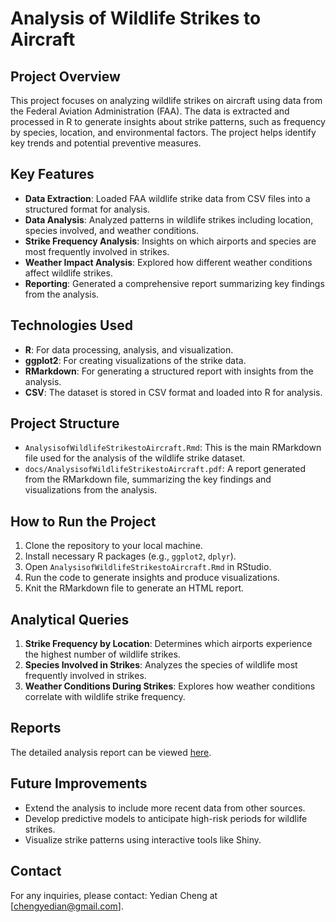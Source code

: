# Analysis of Wildlife Strikes to Aircraft

## Project Overview

This project focuses on analyzing wildlife strikes on aircraft using data from the Federal Aviation Administration (FAA). The data is extracted and processed in R to generate insights about strike patterns, such as frequency by species, location, and environmental factors. The project helps identify key trends and potential preventive measures.

## Key Features

- **Data Extraction**: Loaded FAA wildlife strike data from CSV files into a structured format for analysis.
- **Data Analysis**: Analyzed patterns in wildlife strikes including location, species involved, and weather conditions.
- **Strike Frequency Analysis**: Insights on which airports and species are most frequently involved in strikes.
- **Weather Impact Analysis**: Explored how different weather conditions affect wildlife strikes.
- **Reporting**: Generated a comprehensive report summarizing key findings from the analysis.

## Technologies Used

- **R**: For data processing, analysis, and visualization.
- **ggplot2**: For creating visualizations of the strike data.
- **RMarkdown**: For generating a structured report with insights from the analysis.
- **CSV**: The dataset is stored in CSV format and loaded into R for analysis.

## Project Structure

- `AnalysisofWildlifeStrikestoAircraft.Rmd`: This is the main RMarkdown file used for the analysis of the wildlife strike dataset.
- `docs/AnalysisofWildlifeStrikestoAircraft.pdf`: A report generated from the RMarkdown file, summarizing the key findings and visualizations from the analysis.

## How to Run the Project

1. Clone the repository to your local machine.
2. Install necessary R packages (e.g., `ggplot2`, `dplyr`).
3. Open `AnalysisofWildlifeStrikestoAircraft.Rmd` in RStudio.
4. Run the code to generate insights and produce visualizations.
5. Knit the RMarkdown file to generate an HTML report.

## Analytical Queries

1. **Strike Frequency by Location**: Determines which airports experience the highest number of wildlife strikes.
2. **Species Involved in Strikes**: Analyzes the species of wildlife most frequently involved in strikes.
3. **Weather Conditions During Strikes**: Explores how weather conditions correlate with wildlife strike frequency.

## Reports

The detailed analysis report can be viewed [here](docs/AnalysisofWildlifeStrikestoAircraft.pdf).

## Future Improvements

- Extend the analysis to include more recent data from other sources.
- Develop predictive models to anticipate high-risk periods for wildlife strikes.
- Visualize strike patterns using interactive tools like Shiny.

## Contact

For any inquiries, please contact: Yedian Cheng at [chengyedian@gmail.com].
